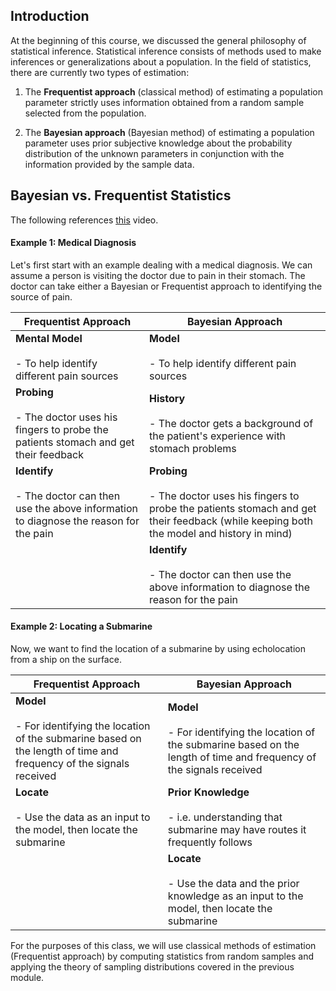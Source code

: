 ## Introduction

At the beginning of this course, we discussed the general philosophy of statistical inference. Statistical inference consists of methods used to make inferences or generalizations about a population. In the field of statistics, there are currently two types of estimation:

1. The **Frequentist approach** (classical method) of estimating a population parameter strictly uses information obtained from a random sample selected from the population.

1. The **Bayesian approach** (Bayesian method) of estimating a population parameter uses prior subjective knowledge about the probability distribution of the unknown parameters in conjunction with the information provided by the sample data.

## Bayesian vs. Frequentist Statistics

The following references [this](https://www.youtube.com/watch?v=r76oDIvwETI) video.

#### Example 1: Medical Diagnosis

Let's first start with an example dealing with a medical diagnosis. We can assume a person is visiting the doctor due to pain in their stomach. The doctor can take either a Bayesian or Frequentist approach to identifying the source of pain.

| Frequentist Approach                                                                                         | Bayesian Approach                                                                                                                                            |
| ------------------------------------------------------------------------------------------------------------ | ------------------------------------------------------------------------------------------------------------------------------------------------------------ |
| **Mental Model**<br><br>- To help identify different pain sources<br>                                        | **Model**<br><br>- To help identify different pain sources                                                                                                   |
| **Probing**<br><br>- The doctor uses his fingers to probe the patients stomach and get their feedback<br>    | **History**<br><br>- The doctor gets a background of the patient's experience with stomach problems<br>                                                      |
| **Identify**<br><br>- The doctor can then use the above information to diagnose the reason for the pain <br> | **Probing**<br><br>- The doctor uses his fingers to probe the patients stomach and get their feedback (while keeping both the model and history in mind)<br> |
|                                                                                                              | **Identify**<br><br>- The doctor can then use the above information to diagnose the reason for the pain                                                      |
#### Example 2: Locating a Submarine

Now, we want to find the location of a submarine by using echolocation from a ship on the surface.

| Frequentist Approach                                                                                                                   | Bayesian Approach                                                                                                                  |
| -------------------------------------------------------------------------------------------------------------------------------------- | ---------------------------------------------------------------------------------------------------------------------------------- |
| **Model**<br><br>- For identifying the location of the submarine based on the length of time and frequency of the signals received<br> | **Model**<br><br>- For identifying the location of the submarine based on the length of time and frequency of the signals received |
| **Locate**<br><br>- Use the data as an input to the model, then locate the submarine <br>                                              | **Prior Knowledge**<br><br>- i.e. understanding that submarine may have routes it frequently follows <br>                          |
|                                                                                                                                        | **Locate**<br><br>- Use the data and the prior knowledge as an input to the model, then locate the submarine                       |
For the purposes of this class, we will use classical methods of estimation (Frequentist approach) by computing statistics from random samples and applying the theory of sampling distributions covered in the previous module.
